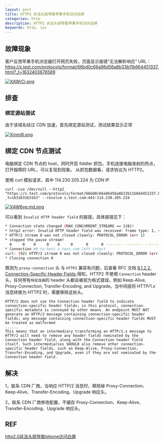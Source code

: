 ```yaml
---
layout: post
title: HTTP2 非法头部导致苹果手机访问白屏
categories: http
description: HTTP2 非法头部导致苹果手机访问白屏
keywords: http, ios
---
```


## 故障现象
客户反馈苹果手机浏览器打开网页失败，页面显示报错“无法解析响应”
URL：https://s.test.com/protocols/format/66bd0c66a96d56a8b33b11b664451337.html?_t=1632403876589

[![XAWrCj.png](https://s1.ax1x.com/2022/05/26/XAWrCj.png)](https://imgtu.com/i/XAWrCj)

## 排查

### 绑定源站测试

由于该域名经过 CDN 加速，首先绑定源站测试，测试结果显示正常

[![Xinmi8.png](https://s1.ax1x.com/2022/05/24/Xinmi8.png)](https://imgtu.com/i/Xinmi8)

## 绑定 CDN 节点测试
电脑绑定 CDN 节点的 host，同时开启 fiddler 抓包，手机连接电脑发射的热点，打开报障的 URL，可以复现到现象。
从抓包数据看，请求协议为 HTTP2。

使用 curl 模拟请求，其中 114.230.205.224 为 CDN IP

```
curl -Lvo /dev/null --http2 "https://s.test.com/protocols/format/66bd0c66a96d56a8b33b11b664451337.html?_t=163163163163" --resolve s.test.com:443:114.230.205.224
```

[![XAW6vq.md.png](https://s1.ax1x.com/2022/05/26/XAW6vq.md.png)](https://imgtu.com/i/XAW6vq)

可以看到 `Invalid HTTP header field` 的报错，具体报错见下：
```bash
* Connection state changed (MAX_CONCURRENT_STREAMS == 128)!
* http2 error: Invalid HTTP header field was received: frame type: 1, stream: 1, name: [proxy-connection], value: [keep-alive]
* HTTP/2 stream 0 was not closed cleanly: PROTOCOL_ERROR (err 1)
* stopped the pause stream!
  0     0    0     0    0     0      0      0 --:--:-- --:--:-- --:--:--     0
* Connection #0 to host s.test.com left intact
curl: (92) HTTP/2 stream 0 was not closed cleanly: PROTOCOL_ERROR (err 1)
* Closing connection 0
```

猜测为 `proxy-connection` 头 与 `HTTP2` 兼容有问题，后查看 RFC 文档 [8.1.2.2. Connection-Specific Header Fields
](https://httpwg.org/specs/rfc7540.html#rfc.section.8.1.2.2) 得知，HTTP2 不使用 `Connection` header 头，任何带有`特定连接`的 header 头都会被视为格式错误，例如 Keep-Alive, Proxy-Connection, Transfer-Encoding, and Upgrade。当中间层将 HTTP/1.x 消息转换为 HTTP2 时，需要移除这些头。

```
HTTP/2 does not use the Connection header field to indicate connection-specific header fields; in this protocol, connection-specific metadata is conveyed by other means. An endpoint MUST NOT generate an HTTP/2 message containing connection-specific header fields; any message containing connection-specific header fields MUST be treated as malformed
......
This means that an intermediary transforming an HTTP/1.x message to HTTP/2 will need to remove any header fields nominated by the Connection header field, along with the Connection header field itself. Such intermediaries SHOULD also remove other connection-specific header fields, such as Keep-Alive, Proxy-Connection, Transfer-Encoding, and Upgrade, even if they are not nominated by the Connection header field.
```

## 解决

1，联系 CDN 厂商，当响应 HTTP/2 消息时，移除掉 Proxy-Connection、Keep-Alive、Transfer-Encoding、Upgrade 响应头。

2，联系 CDN 厂商修改配置，不缓存 Proxy-Connection、Keep-Alive、Transfer-Encoding、Upgrade 响应头。

## REF

[http2.0非法头部导致iphone访问白屏](https://cloud.tencent.com/developer/article/1754005)
